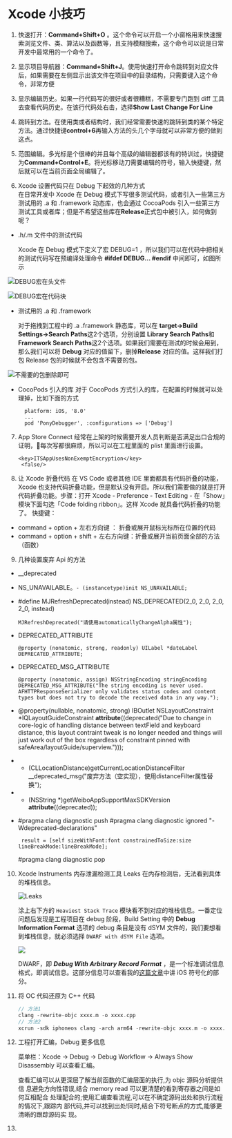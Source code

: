 # Xcode 小技巧

1. 快速打开：**Command+Shift+O** 。这个命令可以开启一个小窗格用来快速搜索浏览文件、类、算法以及函数等，且支持模糊搜索，这个命令可以说是日常开发中最常用的一个命令了。

2. 显示项目导航器：**Command+Shift+J**。使用快速打开命令跳转到对应文件后，如果需要在左侧显示出该文件在项目中的目录结构，只需要键入这个命令，非常方便

3. 显示编辑历史。如果一行代码写的很好或者很糟糕，不需要专门跑到 diff 工具去查看代码历史。在该行代码处右击，选择**Show Last Change For Line**

4. 跳转到方法。在使用类或者结构时，我们经常需要快速的跳转到类的某个特定方法。通过快捷键**control+6**再输入方法的头几个字母就可以非常方便的做到这点。

5. 范围编辑。多光标是个很棒的并且每个高级的编辑器都该有的特训过，快捷键为**Command+Control+E**。将光标移动刀需要编辑的符号，输入快捷键，然后就可以在当前页面全局编辑了。

6. Xcode 设置代码只在 Debug 下起效的几种方式  
   在日常开发中 Xcode 在 Debug 模式下写很多测试代码，或者引入一些第三方测试用的 .a 和 .framework 动态库，也会通过 CocoaPods 引入一些第三方测试工具或者库；但是不希望这些库在**Release**正式包中被引入，如何做到呢？
* .h/.m 文件中的测试代码
  
  Xcode 在 Debug 模式下定义了宏 DEBUG=1 ，所以我们可以在代码中把相关的测试代码写在预编译处理命令 **\#ifdef DEBUG... \#endif** 中间即可，如图所示

![DEBUG宏在头文件](https://github.com/FantasticLBP/knowledge-kit/raw/master/assets/WX20180626-144101@2x.png)

![DEBUG宏在代码块](https://raw.githubusercontent.com/FantasticLBP/knowledge-kit/master/assets/WX20180626-144240@2x.png)

* 测试用的 .a 和 .framework  
  
    对于拖拽到工程中的 .a .framework 静态库，可以在 **target-&gt;Build Settings-&gt;Search Paths**这2个选项，分别设置 **Library Search Paths**和**Framework Search Paths**这2个选项。如果我们需要在测试的时候会用到，那么我们可以将 **Debug** 对应的值留下，删掉**Release** 对应的值。这样我们打包 Release 包的时候就不会包含不需要的包。  

![不需要的包删除即可](https://raw.githubusercontent.com/FantasticLBP/knowledge-kit/master/assets/WX20180626-144819@2x.png)

* CocoPods 引入的库
    对于 CocoPods 方式引入的库，在配置的时候就可以处理掉，比如下面的方式
  
  ```
    platform: iOS, '8.0'
    ...
    pod 'PonyDebugger', :configurations => ['Debug']
  ```
7. App Store Connect 经常在上架的时候需要开发人员判断是否满足出口合规的证明，每次写都很麻烦，所以可以在工程里面的 plist 里面进行设置。
   
   ```
   <key>ITSAppUsesNonExemptEncryption</key>
    <false/>
   ```

8. 让 Xcode 折叠代码
   在 VS Code 或者其他 IDE 里面都具有代码折叠的功能，Xcode 也支持代码折叠功能，但是默认没有开启。所以我们需要做的就是打开代码折叠功能。步骤：打开 Xcode - Preference - Text Editing - 在「Show」模块下面勾选「Code folding ribbon」。这样 Xcode 就具备代码折叠的功能了。
   快捷键：
- command + option + 左右方向键 ： 折叠或展开鼠标光标所在位置的代码
- command + option + shift + 左右方向键：折叠或展开当前页面全部的方法（函数）
9. 几种设置废弃 Api 的方法
- __deprecated

- NS_UNAVAILABLE。`- (instancetype)init NS_UNAVAILABLE;`

- #define MJRefreshDeprecated(instead) NS_DEPRECATED(2_0, 2_0, 2_0, 2_0, instead)
  
  ```
  MJRefreshDeprecated("请使用automaticallyChangeAlpha属性");
  ```

- DEPRECATED_ATTRIBUTE
  
  ```
  @property (nonatomic, strong, readonly) UILabel *dateLabel DEPRECATED_ATTRIBUTE;
  ```

- DEPRECATED_MSG_ATTRIBUTE
  
  ```
  @property (nonatomic, assign) NSStringEncoding stringEncoding DEPRECATED_MSG_ATTRIBUTE("The string encoding is never used. AFHTTPResponseSerializer only validates status codes and content types but does not try to decode the received data in any way.");
  ```

- @property(nullable, nonatomic, strong) IBOutlet NSLayoutConstraint *IQLayoutGuideConstraint __attribute__((deprecated("Due to change in core-logic of handling distance between textField and keyboard distance, this layout contraint tweak is no longer needed and things will just work out of the box regardless of constraint pinned with safeArea/layoutGuide/superview.")));

- + (CLLocationDistance)getCurrentLocationDistanceFilter __deprecated_msg("废弃方法（空实现），使用distanceFilter属性替换");

- + (NSString *)getWeiboAppSupportMaxSDKVersion __attribute__((deprecated));

- #pragma clang diagnostic push
  #pragma clang diagnostic ignored "-Wdeprecated-declarations"
  
       result = [self sizeWithFont:font constrainedToSize:size lineBreakMode:lineBreakMode];
  
  #pragma clang diagnostic pop
10. Xcode Instruments 内存泄漏检测工具 Leaks 在内存检测后，无法看到具体的堆栈信息。
    
    ![Leaks](./../assets/2020-11-25-InstrumentMemoryLeaks.jpg)
    
    涂上右下方的 `Heaviest Stack Trace` 模块看不到对应的堆栈信息。一番定位问题后发现是工程项目在 debug 阶段，Build Setting 中的 **Debug Information Format** 选项的 debug 条目是没有 dSYM 文件的，我们要想看到堆栈信息，就必须选择 `DWARF with dSYM File` 选项。
    
    ![](./../assets/2020-11-25-BuildSettingsDebugInformationFormat.png)
    
    DWARF，即 ***Debug With Arbitrary Record Format*** ，是一个标准调试信息格式，即调试信息。这部分信息可以查看我的[这篇文章](./1.74.md)中讲 iOS 符号化的部分。

11. 将 OC 代码还原为 C++ 代码
    
    ```objectivec
    // 方法1
    clang -rewrite-objc xxxx.m -o xxxx.cpp
    // 方法2
    xcrun -sdk iphoneos clang -arch arm64 -rewrite-objc xxxx.m -o xxxx.cpp
    ```

12. 工程打开汇编，Debug 更多信息
    
    菜单栏：Xcode -> Debug -> Debug Workflow -> Always Show Disassembly 可以查看汇编。
    
    查看汇编可以从更深层了解当前函数的汇编层面的执行,为 objc 源码分析提供信
    息避免方向性错误,结合 memory read 可以更清楚的看到寄存器之间是如何互相配合
    处理配合的;使用汇编查看流程,可以在不确定源码出处和执行流程的情况下,跟踪内
    部代码,并可以找到出处!同时,结合下符号断点的方式,能够更清晰的跟踪源码实
    现。

13. 